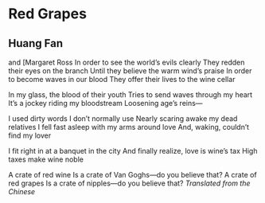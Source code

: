 # Red Grapes
## Huang Fan
and [Margaret Ross
In order to see the world’s evils clearly
They redden their eyes on the branch
Until they believe the warm wind’s praise
In order to become waves in our blood
They offer their lives to the wine cellar

In my glass, the blood of their youth
Tries to send waves through my heart
It’s a jockey riding my bloodstream
Loosening age’s reins—

I used dirty words I don’t normally use
Nearly scaring awake my dead relatives
I fell fast asleep with my arms around love
And, waking, couldn’t find my lover

I fit right in at a banquet in the city
And finally realize, love is wine’s tax
High taxes make wine noble

A crate of red wine
Is a crate of Van Goghs—do you believe that?
A crate of red grapes
Is a crate of nipples—do you believe that?
_Translated from the Chinese_